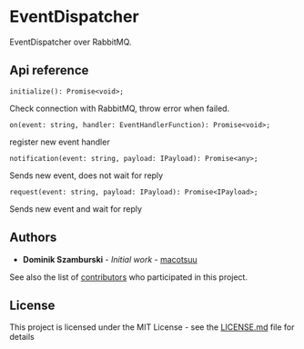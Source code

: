 # EventDispatcher
EventDispatcher over RabbitMQ.

## Api reference
    initialize(): Promise<void>;
Check connection with RabbitMQ, throw error when failed.

    on(event: string, handler: EventHandlerFunction): Promise<void>;
register new event handler

    notification(event: string, payload: IPayload): Promise<any>;
Sends new event, does not wait for reply

    request(event: string, payload: IPayload): Promise<IPayload>;
Sends new event and wait for reply


## Authors
* **Dominik Szamburski** - *Initial work* - [macotsuu](https://github.com/macotsuu)

See also the list of [contributors](https://github.com/macotsuu/event-dispatcher/contributors) who participated in this project.

## License
This project is licensed under the MIT License - see the [LICENSE.md](LICENSE.md) file for details